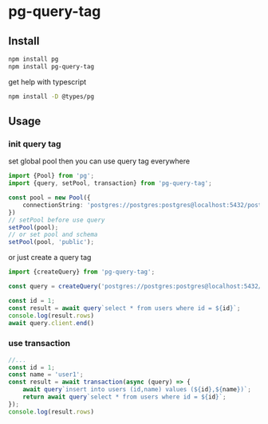 # pg-query-tag

## Install

```bash
npm install pg
npm install pg-query-tag
```
get help with typescript
```bash
npm install -D @types/pg
```

## Usage

### init query tag
set global pool then you can use query tag everywhere

```typescript
import {Pool} from 'pg';
import {query, setPool, transaction} from 'pg-query-tag';

const pool = new Pool({
    connectionString: 'postgres://postgres:postgres@localhost:5432/postgres',
})
// setPool before use query
setPool(pool);
// or set pool and schema
setPool(pool, 'public');
```
or just create a query tag
```typescript
import {createQuery} from 'pg-query-tag';

const query = createQuery('postgres://postgres:postgres@localhost:5432/postgres')

const id = 1;
const result = await query`select * from users where id = ${id}`;
console.log(result.rows)
await query.client.end()
```

### use transaction

```typescript
//...
const id = 1;
const name = 'user1';
const result = await transaction(async (query) => {
    await query`insert into users (id,name) values (${id},${name})`;
    return await query`select * from users where id = ${id}`;
});
console.log(result.rows)
```
